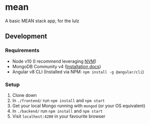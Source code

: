 # mean

A basic MEAN stack app, for the lulz

## Development

### Requirements
* Node v10 (I recommend leveraging [NVM](https://github.com/nvm-sh/nvm))
* MongoDB Community v4 ([Installation docs](https://docs.mongodb.com/manual/administration/install-community/))
* Angular v8 CLI (Installed via NPM: `npm install -g @angular/cli`)

### Setup
1. Clone down
1. In `./frontend/` run `npm install` and `npm start`
1. Get your local Mongo running with `mongod` (or your OS equivalent)
1. In `./backend/` run `npm install` and `npm start`
1. Visit `localhost:4200` in your favourite browser

